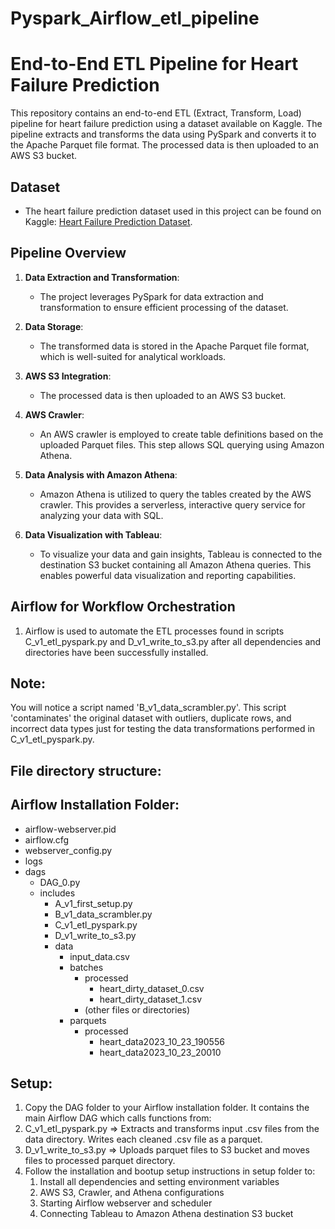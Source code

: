 # Pyspark_Airflow_etl_pipeline

# End-to-End ETL Pipeline for Heart Failure Prediction

This repository contains an end-to-end ETL (Extract, Transform, Load) pipeline for heart failure prediction using a dataset available on Kaggle. The pipeline extracts and transforms the data using PySpark and converts it to the Apache Parquet file format. The processed data is then uploaded to an AWS S3 bucket.

## Dataset
- The heart failure prediction dataset used in this project can be found on Kaggle: [Heart Failure Prediction Dataset](https://www.kaggle.com/datasets/fedesoriano/heart-failure-prediction/data).

## Pipeline Overview
1. **Data Extraction and Transformation**:
   - The project leverages PySpark for data extraction and transformation to ensure efficient processing of the dataset.

2. **Data Storage**:
   - The transformed data is stored in the Apache Parquet file format, which is well-suited for analytical workloads.

3. **AWS S3 Integration**:
   - The processed data is then uploaded to an AWS S3 bucket.

4. **AWS Crawler**:
   - An AWS crawler is employed to create table definitions based on the uploaded Parquet files. This step allows SQL querying using Amazon Athena.

5. **Data Analysis with Amazon Athena**:
   - Amazon Athena is utilized to query the tables created by the AWS crawler. This provides a serverless, interactive query service for analyzing your data with SQL.

6. **Data Visualization with Tableau**:
   - To visualize your data and gain insights, Tableau is connected to the destination S3 bucket containing all Amazon Athena queries. This enables powerful data visualization and reporting capabilities.

## Airflow for Workflow Orchestration
1. Airflow is used to automate the ETL processes found in scripts C_v1_etl_pyspark.py and D_v1_write_to_s3.py after all dependencies and directories have been successfully installed.


## Note:
You will notice a script named 'B_v1_data_scrambler.py'. This script 'contaminates' the original dataset with outliers, duplicate rows, and incorrect data types just for testing the data transformations performed in C_v1_etl_pyspark.py.


## File directory structure:

## Airflow Installation Folder:
- airflow-webserver.pid
- airflow.cfg
- webserver_config.py
- logs
- dags
  - DAG_0.py
  - includes
    - A_v1_first_setup.py
    - B_v1_data_scrambler.py
    - C_v1_etl_pyspark.py
    - D_v1_write_to_s3.py
    - data
        - input_data.csv
        - batches
            - processed
                - heart_dirty_dataset_0.csv
                - heart_dirty_dataset_1.csv
            - (other files or directories)
        - parquets
            - processed
                - heart_data2023_10_23_190556
                - heart_data2023_10_23_20010
        


## Setup:
1. Copy the DAG folder to your Airflow installation folder. 
  It contains the main Airflow DAG which calls functions from:
  1. C_v1_etl_pyspark.py => Extracts and transforms input .csv files from the data directory. Writes each cleaned .csv file as a parquet.
  2. D_v1_write_to_s3.py => Uploads parquet files to S3 bucket and moves files to processed parquet directory.
2. Follow the installation and bootup setup instructions in setup folder to:
     1. Install all dependencies and setting environment variables
     2. AWS S3, Crawler, and Athena configurations
     3. Starting Airflow webserver and scheduler
     4. Connecting Tableau to Amazon Athena destination S3 bucket



